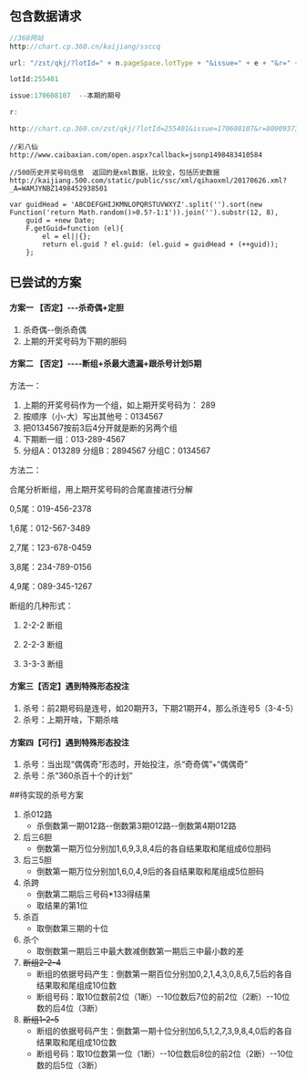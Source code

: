 ## 包含数据请求

```javascript
//360网站
http://chart.cp.360.cn/kaijiang/ssccq 

url: "/zst/qkj/?lotId=" + n.pageSpace.lotType + "&issue=" + e + "&r=" + Math.random(),

lotId:255401

issue:170608107  --本期的期号

r:

http://chart.cp.360.cn/zst/qkj/?lotId=255401&issue=170608107&r=80909373505058
```

```
//彩八仙  
http://www.caibaxian.com/open.aspx?callback=jsonp1498483410584
```

```
//500历史开奖号码信息  返回的是xml数据，比较全，包括历史数据
http://kaijiang.500.com/static/public/ssc/xml/qihaoxml/20170626.xml?_A=WAMJYNBZ1498452938501

var guidHead = 'ABCDEFGHIJKMNLOPQRSTUVWXYZ'.split('').sort(new Function('return Math.random()>0.5?-1:1')).join('').substr(12, 8),
	guid = +new Date;
	F.getGuid=function (el){
		el = el||{};
		return el.guid ? el.guid: (el.guid = guidHead + (++guid));
	};
```

## 已尝试的方案

#### 方案一 【否定】---杀奇偶+定胆

1. 杀奇偶--倒杀奇偶
2. 上期的开奖号码为下期的胆码

#### 方案二 【否定】----断组+杀最大遗漏+跟杀号计划5期

方法一：

1. 上期的开奖号码作为一个组，如上期开奖号码为： 289
2. 按顺序（小-大）写出其他号：0134567
3. 把0134567按前3后4分开就是断的另两个组
4. 下期断一组：013-289-4567
5. 分组A：013289  分组B：2894567  分组C：0134567

方法二：

合尾分析断组，用上期开奖号码的合尾直接进行分解

0,5尾：019-456-2378

1,6尾：012-567-3489

2,7尾：123-678-0459

3,8尾：234-789-0156

4,9尾：089-345-1267



断组的几种形式：

1. 2-2-2 断组

2. 2-2-3 断组

3. 3-3-3 断组

#### 方案三【否定】遇到特殊形态投注

1. 杀号：前2期号码是连号，如20期开3，下期21期开4，那么杀连号5（3-4-5）
2. 杀号：上期开啥，下期杀啥

#### 方案四【可行】遇到特殊形态投注
1. 杀号：当出现“偶偶奇”形态时，开始投注，杀“奇奇偶”+“偶偶奇”
2. 杀号：杀“360杀百十个的计划”

##待实现的杀号方案

1. 杀012路
   + 杀倒数第一期012路--倒数第3期012路--倒数第4期012路
2. 后三6胆
   + 倒数第一期万位分别加1,6,9,3,8,4后的各自结果取和尾组成6位胆码
3. 后三5胆
   + 倒数第一期万位分别加1,6,0,4,9后的各自结果取和尾组成5位胆码
4. 杀跨
   + 倒数第二期后三号码*133得结果
   + 取结果的第1位
5. 杀百
   + 取倒数第三期的十位
6. 杀个
   + 取倒数第一期后三中最大数减倒数第一期后三中最小数的差
7. ~~断组2-2-4~~
   + 断组的依据号码产生：倒数第一期百位分别加0,2,1,4,3,0,8,6,7,5后的各自结果取和尾组成10位数
   + 断组号码：取10位数前2位（1断）--10位数后7位的前2位（2断）--10位数的后4位（3断）
8. ~~断组1-2-5~~
   + 断组的依据号码产生：倒数第一期十位分别加6,5,1,2,7,3,9,8,4,0后的各自结果取和尾组成10位数
   + 断组号码：取10位数第一位（1断）--10位数后8位的前2位（2断）--10位数的后5位（3断）